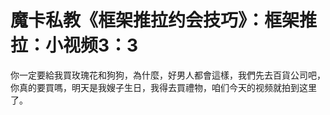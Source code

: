 # 魔卡私教《框架推拉约会技巧》：框架推拉：小视频3：3

你一定要給我買玫瑰花和狗狗，為什麼，好男人都會這樣，我們先去百貨公司吧，你真的要買嗎，明天是我嫂子生日，我得去買禮物，咱们今天的视频就拍到这里了。

